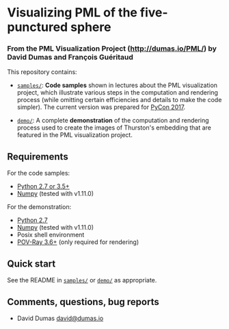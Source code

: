 # Visualizing PML of the five-punctured sphere

### From the PML Visualization Project (http://dumas.io/PML/) by David Dumas and François Guéritaud

This repository contains:

* [```samples/```](samples/): __Code samples__ shown in lectures about
the PML visualization project, which illustrate various steps in the
computation and rendering process (while omitting certain efficiencies
and details to make the code simpler).  The current version was
prepared for [PyCon 2017](https://us.pycon.org/2017/).

* [```demo/```](demo/): A complete __demonstration__ of the computation
and rendering process used to create the images of Thurston's
embedding that are featured in the PML visualization project.


## Requirements

For the code samples:
* [Python 2.7 or 3.5+](http://python.org/)
* [Numpy](http://www.numpy.org/) (tested with v1.11.0)

For the demonstration:
* [Python 2.7](http://python.org/)
* [Numpy](http://www.numpy.org/) (tested with v1.11.0)
* Posix shell environment
* [POV-Ray 3.6+](http://www.povray.org/) (only required for rendering)

## Quick start

See the README in [```samples/```](samples/) or [```demo/```](demo/)
as appropriate.

## Comments, questions, bug reports

* David Dumas <david@dumas.io>
